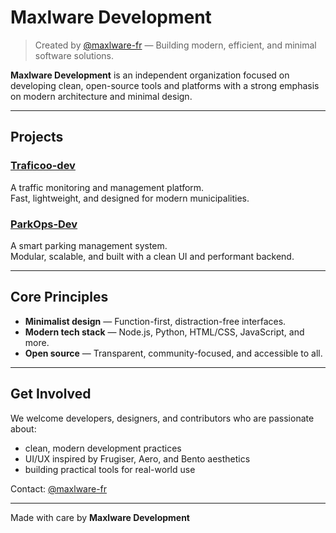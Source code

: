 # Maxlware Development

> Created by [@maxlware-fr](https://github.com/maxlware-fr) — Building modern, efficient, and minimal software solutions.

**Maxlware Development** is an independent organization focused on developing clean, open-source tools and platforms with a strong emphasis on modern architecture and minimal design.

---

## Projects

### [Traficoo-dev](https://github.com/Traficoo-dev)  
A traffic monitoring and management platform.  
Fast, lightweight, and designed for modern municipalities.

### [ParkOps-Dev](https://github.com/ParkOps-Dev)  
A smart parking management system.  
Modular, scalable, and built with a clean UI and performant backend.

---

## Core Principles

- **Minimalist design** — Function-first, distraction-free interfaces.  
- **Modern tech stack** — Node.js, Python, HTML/CSS, JavaScript, and more.  
- **Open source** — Transparent, community-focused, and accessible to all.

---

## Get Involved

We welcome developers, designers, and contributors who are passionate about:

- clean, modern development practices  
- UI/UX inspired by Frugiser, Aero, and Bento aesthetics  
- building practical tools for real-world use

Contact: [@maxlware-fr](https://github.com/maxlware-fr)

---

Made with care by **Maxlware Development**
